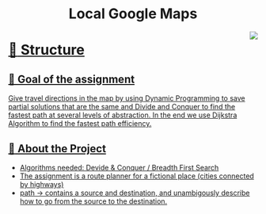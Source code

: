 <div align='center'>
<h1>Local Google Maps</h1>
<img align="right"  src="https://cdn.dribbble.com/users/2256783/screenshots/10769871/media/7ed3a8055730a512ebaf59428cb12227.gif">
<h4> <span> </span> <a href="https://github.com/Rares Bejusca /Google Maps /blob/master/README.md"> 
</div>

# :notebook_with_decorative_cover: Structure 


## &#x1F34D; Goal of the assignment 
Give travel directions in the map by using Dynamic Programming to save partial solutions that are the same and Divide and Conquer to find the fastest path at several levels of abstraction. In the end we use Dijkstra Algorithm to find the fastest path efficiency. 


## :star2: About the Project
- Algorithms needed: Devide & Conquer / Breadth First Search
- The assignment is a route planner for a fictional place (cities connected by highways)
- path -> contains a source and destination, and unambigously describe how to go from the source to the destination. 
